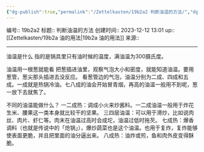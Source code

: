 ```yaml
---
{"dg-publish":true,"permalink":"/Zettelkasten/19b2a2 判断油温的方法/","dgPassFrontmatter":true}
---
```


编号:: 19b2a2
标题:: 判断油温的方法
创建时间:: 2023-12-12 13:01
up:: [[Zettelkasten/19b2a 油的用法\|19b2a 油的用法]]
来源:: 

---

油温是什么
指的是锅具里只有油时候的温度，满油温为300摄氏度。

油温用一根葱就能看
把葱插进油里，观察气泡大小和密度，就能知道油温。要用葱管，葱尖那头插进去没反应。
看葱管边的气泡，油温分别为二成、四成和五成。一成就是热锅冷油。七八成的油会开始冒青烟，再高的油温一般用不到呢，葱一放下去就焦了。


不同的油温能做什么？
一二成热：调成小火来炒酱料。一二成油温一般用于炸花生米、腰果这一类本身就比较干的坚果。
三四层油温：可以用于滑炒，比如说肉丝、肉片、虾仁等。肉末在油温过高时会成坨，油温过低时拖芡。
七成热：爆香调料（也就是传说中的「炝锅」），爆炒蔬菜也是这个油温。也用于复炸，复炸能够使表面更脆，并且把里面的油分逼出来。
八成热：油炸或煎，鱼和肉外皮变得酥脆。
